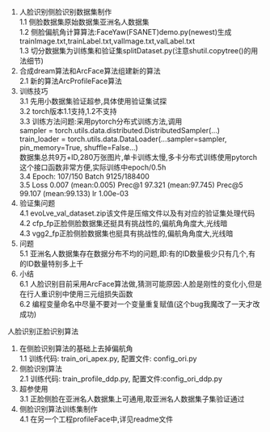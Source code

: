 1. 人脸识别侧脸识别数据集制作  
1.1 侧脸数据集原始数据集亚洲名人数据集  
1.2 侧脸偏航角计算算法:FaceYaw(FSANET)demo.py(newest)生成trainImage.txt,trainLabel.txt,valImage.txt,valLabel.txt  
1.3 切分数据集为训练集和验证集splitDataset.py(注意shutil.copytree()的用法细节)  
2. 合成dream算法和ArcFace算法组建新的算法  
2.1 新的算法ArcProfileFace算法   
3. 训练技巧  
3.1 先用小数据集验证超参,具体使用验证集试探  
3.2 torch版本1.1支持,1.2不支持  
3.3 训练方法问题:采用pytorch分布式训练方法,调用  
    sampler = torch.utils.data.distributed.DistributedSampler(...)  
    train_loader = torch.utils.data.DataLoader(...sampler=sampler, pin_memory=True, shuffle=False...)    
    数据集总共9万+ID,280万张图片,单卡训练太慢,多卡分布式训练使用pytorch这个接口函数非常方便,实际训练中epoch/0.5h  
3.4 Epoch: 107/150 Batch 9125/188400  	
3.5 Loss 0.007 (mean:0.005)	Prec@1 97.321 (mean:97.745)	Prec@5 99.107 (mean:99.133)	lr 1.00e-03  
4. 验证集问题  
4.1 evoLve_val_dataset.zip该文件是压缩文件以及有对应的验证集处理代码  
4.2 cfp_fp正脸侧脸数据集还挺具有挑战性的,偏航角角度大,光线暗  
4.3 vgg2_fp正脸侧脸数据集也挺具有挑战性的,偏航角角度大,光线暗  
5. 问题  
5.1 亚洲名人数据集存在数据分布不均的问题,即:有的ID数量极少只有几个,有的ID数量特别多上千  
6. 小结  
6.1 人脸识别目前采用ArcFace算法做,猜测可能原因:人脸是刚性的变化小,但是在行人重识别中使用三元组损失函数  
6.2 编程变量命名中尽量不要对一个变量重复赋值(这个bug我魔改了一天才改成功)  

人脸识别正脸识别算法  
1. 在侧脸识别算法的基础上去掉偏航角  
1.1 训练代码: train_ori_apex.py, 配置文件: config_ori.py  
2. 侧脸识别算法  
2.1 训练代码: train_profile_ddp.py, 配置文件:config_ori_ddp.py  
3. 超参使用  
3.1 正脸侧脸在亚洲名人数据集上可通用,取亚洲名人数据集子集验证通过  
4. 侧脸识别算法训练集制作  
4.1 在另一个工程profileFace中,详见readme文件